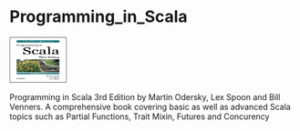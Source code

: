 # Programming_in_Scala

<img src="src/main/scala/Programming_in_Scala.jpg" width="100" height="80">

Programming in Scala 3rd Edition by Martin Odersky, Lex Spoon and Bill Venners. A comprehensive book covering basic as well as advanced Scala topics such as Partial Functions, Trait Mixin, Futures and Concurency
